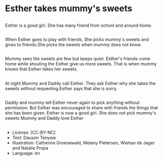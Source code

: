# Esther takes mummy's sweets

##
Esther is a good girl. She has many
friend from school and around
home.

##
When Esther goes to play with
friends, She picks mummy's sweets
and gives to friends.She picks the
sweets when mummy does not
know.

##
Mummy sees the sweets are few
but keeps quiet. Esther's friends
come home while shouting the
Esther give us more sweets. That is
when mummy knows that Esther
takes her sweets.

##
At night Mummy and Daddy call Esther .They ask Esther why
she takes the sweets without requesting.Esther says that she
is sorry.

##
Daddy and mummy tell Esther
never again to pick anything
without permission.
But Esther was encouraged to
share with friends the things that
she has been given.
Esther is now a good girl.
She does not pick mummy's
sweets
Mummy and Daddy love Esther

##
* License: [CC-BY-NC]
* Text: Dauson Tenywa
* Illustration: Catherine Groenewald, Melany Pietersen, Wiehan de Jager and Natalie Propa
* Language: en
